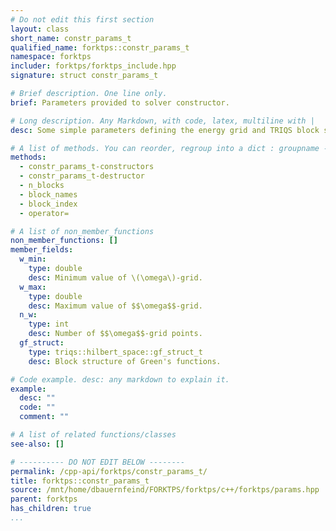 ```yaml
---
# Do not edit this first section
layout: class
short_name: constr_params_t
qualified_name: forktps::constr_params_t
namespace: forktps
includer: forktps/forktps_include.hpp
signature: struct constr_params_t

# Brief description. One line only.
brief: Parameters provided to solver constructor.

# Long description. Any Markdown, with code, latex, multiline with |
desc: Some simple parameters defining the energy grid and TRIQS block structure.

# A list of methods. You can reorder, regroup into a dict : groupname -> list
methods:
  - constr_params_t-constructors
  - constr_params_t-destructor
  - n_blocks
  - block_names
  - block_index
  - operator=

# A list of non_member_functions
non_member_functions: []
member_fields:
  w_min:
    type: double
    desc: Minimum value of \(\omega\)-grid.
  w_max:
    type: double
    desc: Maximum value of $$\omega$$-grid.
  n_w:
    type: int
    desc: Number of $$\omega$$-grid points.
  gf_struct:
    type: triqs::hilbert_space::gf_struct_t
    desc: Block structure of Green's functions.

# Code example. desc: any markdown to explain it.
example:
  desc: ""
  code: ""
  comment: ""

# A list of related functions/classes
see-also: []

# ---------- DO NOT EDIT BELOW --------
permalink: /cpp-api/forktps/constr_params_t/
title: forktps::constr_params_t
source: /mnt/home/dbauernfeind/FORKTPS/forktps/c++/forktps/params.hpp
parent: forktps
has_children: true
...
```


